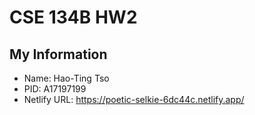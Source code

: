 # CSE 134B HW2

## My Information

- Name: Hao-Ting Tso
- PID: A17197199
- Netlify URL: https://poetic-selkie-6dc44c.netlify.app/
